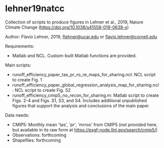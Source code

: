 # lehner19natcc
Collection of scripts to produce figures in Lehner et al., 2019, Nature Climate Change (https://doi.org/10.1038/s41558-019-0639-x)

Author: Flavio Lehner, 2019, flehner@ucar.edu or flavio.lehner@cornell.edu

Requirements: 
- Matlab and NCL. Custom-built Matlab functions are provided.

Main scripts:
- runoff_efficiency_paper_tas_pr_ro_re_maps_for_sharing.ncl: NCL script to create Fig. 1
- runoff_efficiency_paper_global_regression_analysis_map_for_sharing.ncl: NCL script to create Fig. S2
- runoff_efficiency_cmip5_no_recon_for_sharing.m: Matlab script to create Figs. 2-4 and Figs. S1, S3, and S4. Includes additional unpublished figures that support the analysis and conclusions of the main paper.

Data needs: 
- CMIP5: Monthly mean 'tas', 'pr', 'mrros' from CMIP5 (not provided here, but available in its raw form at https://esgf-node.llnl.gov/search/cmip5/)
- Observations: forthcoming
- Shapefiles: forthcoming

